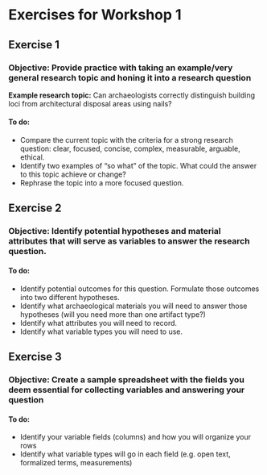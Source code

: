 # Exercises for Workshop 1
## Exercise 1
### **Objective:** Provide practice with taking an example/very general research topic and honing it into a research question
**Example research topic:**
Can archaeologists correctly distinguish building loci from architectural disposal areas using nails?
#### **To do:**
* Compare the current topic with the criteria for a strong research question: clear, focused, concise, complex, measurable, arguable, ethical. 
* Identify two examples of “so what” of the topic. What could the answer to this topic achieve or change?
* Rephrase the topic into a more focused question.

## Exercise 2
### **Objective:**  Identify potential hypotheses and material attributes that will serve as variables to answer the research question.  
#### **To do:**
* Identify potential outcomes for this question.  Formulate those outcomes into two different hypotheses.
* Identify what archaeological materials you will need to answer those hypotheses (will you need more than one artifact type?)
* Identify what attributes you will need to record.
* Identify what variable types you will need to use.

## Exercise 3
### **Objective:** Create a sample spreadsheet with the fields you deem essential for collecting variables and answering your question
#### **To do:**
* Identify your variable fields (columns) and how you will organize your rows
* Identify what variable types will go in each field (e.g. open text, formalized terms, measurements)



